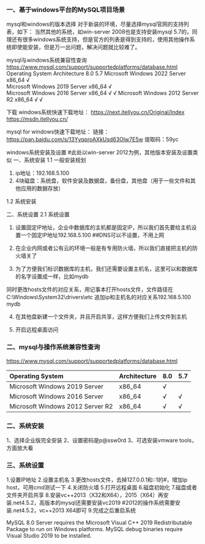 ### 一、基于windows平台的MySQL项目场景
mysql和windows的版本选择
对于新装的环境，尽量选择mysql官网的支持列表，如下：
当然其他的系统，如win-server 2008也是支持安装mysql 5.7的，同理还有很多windows系统支持，但是官方的列表是得到支持的，使用其他操作系统即使能安装，但是万一出问题，解决问题就比较难了。

mysql与windows系统兼容性查询
https://www.mysql.com/support/supportedplatforms/database.html
Operating System	Architecture	8.0	5.7
Microsoft Windows 2022 Server	x86_64	√	
Microsoft Windows 2019 Server	x86_64	√	
Microsoft Windows 2016 Server	x86_64	√	√
Microsoft Windows 2012 Server R2	x86_64	√	√

下载
windows系统快速下载地址：
https://next.itellyou.cn/Original/Index
https://msdn.itellyou.cn/

mysql for windows快速下载地址：
链接：https://pan.baidu.com/s/13YyqproAXkUsd63Olw7E5w          提取码：59yc 

windows系统安装及设置
#此处以win-server 2012为例，其他版本安装及设置类似
一、系统安装
1.1 一般安装规划
1. ip地址：192.168.5.100
2. 4块磁盘：系统盘，软件安装及数据盘，备份盘，其他盘（用于一些文件和其他应用的数据存放）

1.2 系统安装

二、系统设置
2.1 系统设置
1. 设置固定IP地址，企业中数据库的主机都是固定IP，所以我们首先要给主机设置一个固定IP地址192.168.5.100
  ##DNS可以不设置，不用上网

2. 在企业内网或者公有云的环境一般是有专用防火墙，所以我们直接把主机的防火墙关了

3. 为了方便我们标识数据库的主机，我们还需要设置主机名，这里可以和数据库的名字设置成一样，比如mydb

同时更改hosts文件的对应关系，用记事本打开hosts文件，文件路径在C:\Windows\System32\drivers\etc
追加ip和主机名的对应关系192.168.5.100      mydb

4. 在其他盘新建一个文件夹，并且开启共享，这样方便我们上传文件到主机

5. 开启远程桌面访问






### 二、mysql与操作系统兼容性查询

https://www.mysql.com/support/supportedplatforms/database.html

| Operating  System                 | Architecture | 8.0  | 5.7  |
| :-------------------------------- | ------------ | ---- | ---- |
| Microsoft  Windows 2019 Server    | x86_64       | √    | ` `  |
| Microsoft  Windows 2016 Server    | x86_64       | √    | √    |
| Microsoft  Windows 2012 Server R2 | x86_64       | √    | √    |



### 二、系统安装

1、选择企业版完全安装
2、设置密码是p@ssw0rd
3、可选安装vmware tools，方面放大看



### 三、系统设置

1.设置IP地址
2.设置主机名
3.更改hosts文件，去掉127.0.0.1和::1的#，增加ip host，可用cmd测试一下
4.关闭防火墙
5.打开远程桌面
6.磁盘初始化
7.磁盘或者文件夹开启共享
8.安装vc++2013（X32和X64），2015（X64）再安装.net4.5.2，高版本的mysql还需要安装vc2019
#2012的操作系统需要安装.net4.5.2，vc++2013 X64即可
9.完成之后重启系统

MySQL 8.0 Server requires the Microsoft Visual C++ 2019 Redistributable Package to run on Windows platforms. 
MySQL debug binaries require Visual Studio 2019 to be installed.
